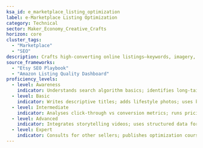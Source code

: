 ```yaml
---
ksa_id: e_marketplace_listing_optimization
label: e-Marketplace Listing Optimization
category: Technical
sector: Maker_Economy_Creative_Crafts
horizon: core
cluster_tags:
  - "Marketplace"
  - "SEO"
description: Crafts high-converting online listings—keywords, imagery, descriptions—for platforms like Etsy, Shopify, or Instagram Shops.
source_frameworks:
  - "Etsy SEO Playbook"
  - "Amazon Listing Quality Dashboard"
proficiency_levels:
  - level: Awareness
    indicator: Understands search algorithm basics; identifies long-tail keywords; uploads basic photos and descriptions.
  - level: Basic
    indicator: Writes descriptive titles; adds lifestyle photos; uses keywords, accuarate tags, and shipping profiles effectively.
  - level: Intermediate
    indicator: Analyses click-through vs conversion metrics; runs pricing tests; updates seasonally; A/B tests photos, titles.
  - level: Advanced
    indicator: Integrates storytelling videos; uses structured data for rich pins; attains ★4.9 rating; leverages social proof.
  - level: Expert
    indicator: Consults for other sellers; publishes optimization course; influences marketplace updates; automates listing feeds across marketplaces; mentors sellers.
---
```

